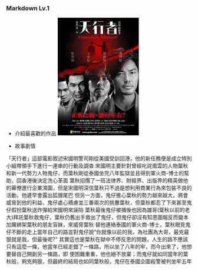 ### Markdown Lv.1

* 介紹最喜歡的作品
  ![](/ImageFolder/Heavenly_Mission_poster.jpg)
  
* 故事劇情

 「天行者」這部電影敘述宋國明警司剛從美國受訓回港，他的新任務便是成立特別小組帶領手下進行一連串的行動及調查
  宋國明主要針對曾經叱詫風雲的人物葉秋和新一代勢力人物鬼仔，而葉秋剛從泰國坐完八年監獄並且得到軍火商-博士的幫助，回香港後決定洗心革面
  葉秋招攬了一班法律界、財經界、出版界的精英做他的幕僚進行企業鴻圖，但是宋國明深信葉秋只不過是想利用商業行為來包裝不良的活動，他遲早會露出狐狸尾巴
  但另一方面，鬼仔擔心葉秋的勢力越來越大，將會威脅到他的利益，鬼仔處心積慮並三番兩次的挑釁葉秋，但葉秋都忍了下來甚至鬼仔假扮葉秋送炸彈給宋國明來誣陷 
  葉秋最後鬼仔被捕後也因為雄哥(葉秋以前的老大)拜託葉秋救鬼仔，葉秋仍舊出手救出了鬼仔，但鬼仔卻沒有知恩圖報反而變本加厲綁架葉秋的朋友盲妹，來威脅葉秋
  替他連絡泰國的軍火商-博士，葉秋眼見鬼仔不斷的走上當年自己的路並對鬼仔說"你就像以前的我，為社團為大哥，最兇最狠就是我，但最後呢?"
  其實這也是葉秋在獄中不停反思的問題，人生的路不應該只有這麼一條，他當年已經走錯了一條路，所以坐了八年的牢，而今出來了，他想要替自己開創另一條路，即
  使困難重重，他也絕不放棄；而鬼仔就如同當年的葉秋般，夠兇夠狠，但最終的結局也如同葉秋般，鬼仔在泰國企圖殺警被判坐牢五年
